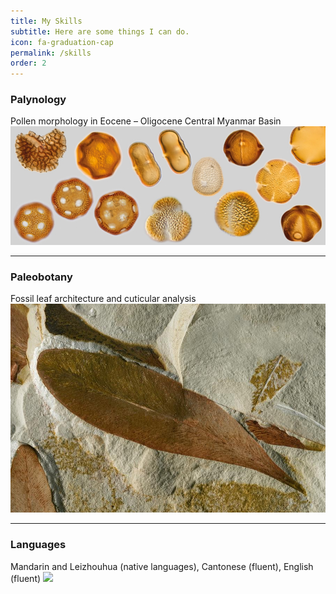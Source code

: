 ```yaml
---
title: My Skills
subtitle: Here are some things I can do.
icon: fa-graduation-cap
permalink: /skills
order: 2
---
```


### Palynology

Pollen morphology in Eocene – Oligocene Central Myanmar Basin
<img src="assets/images/pollen.jpg">

-----------------

### Paleobotany

Fossil leaf architecture and cuticular analysis
<img src="assets/images/leaves.jpg">

-----------------

### Languages

Mandarin and Leizhouhua (native languages), Cantonese (fluent), English (fluent)
<img src="assets/images/leanguges.jpg">
